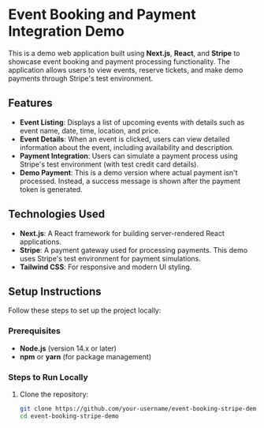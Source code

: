 # Event Booking and Payment Integration Demo

This is a demo web application built using **Next.js**, **React**, and **Stripe** to showcase event booking and payment processing functionality. The application allows users to view events, reserve tickets, and make demo payments through Stripe's test environment.

## Features
- **Event Listing**: Displays a list of upcoming events with details such as event name, date, time, location, and price.
- **Event Details**: When an event is clicked, users can view detailed information about the event, including availability and description.
- **Payment Integration**: Users can simulate a payment process using Stripe's test environment (with test credit card details).
- **Demo Payment**: This is a demo version where actual payment isn't processed. Instead, a success message is shown after the payment token is generated.

## Technologies Used
- **Next.js**: A React framework for building server-rendered React applications.
- **Stripe**: A payment gateway used for processing payments. This demo uses Stripe's test environment for payment simulations.
- **Tailwind CSS**: For responsive and modern UI styling.

## Setup Instructions

Follow these steps to set up the project locally:

### Prerequisites
- **Node.js** (version 14.x or later)
- **npm** or **yarn** (for package management)

### Steps to Run Locally

1. Clone the repository:
   ```bash
   git clone https://github.com/your-username/event-booking-stripe-demo.git
   cd event-booking-stripe-demo

